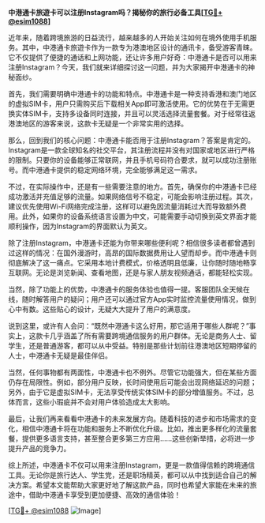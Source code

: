 **中港通卡旅遊卡可以注册Instagram吗？揭秘你的旅行必备工具[[TG💪+ @esim1088](https://t.me/s/esim1088)]**

近年来，随着跨境旅游的日益流行，越来越多的人开始关注如何在境外使用手机服务。其中，中港通卡旅遊卡作为一款专为港澳地区设计的通讯卡，备受游客青睐。它不仅提供了便捷的通话和上网功能，还让许多用户好奇：中港通卡是否可以用来注册Instagram？今天，我们就来详细探讨这一问题，并为大家揭开中港通卡的神秘面纱。

首先，我们需要明确中港通卡的功能和特点。中港通卡是一种支持香港和澳门地区的虚拟SIM卡，用户只需购买后下载相关App即可激活使用。它的优势在于无需更换实体SIM卡，支持多设备同时连接，并且可以灵活选择流量套餐。对于经常往返港澳地区的游客来说，这款卡无疑是一个非常实用的选择。

那么，回到我们的核心问题：中港通卡能否用于注册Instagram？答案是肯定的。Instagram是一款全球知名的社交平台，其注册流程并没有对国家或地区进行严格的限制。只要你的设备能够正常联网，并且手机号码符合要求，就可以成功注册账号。而中港通卡提供的稳定网络环境，完全能够满足这一需求。

不过，在实际操作中，还是有一些需要注意的地方。首先，确保你的中港通卡已经成功激活并充值足够的流量。如果网络信号不稳定，可能会影响注册过程。其次，建议优先使用Wi-Fi网络完成注册，这样可以避免因流量消耗过大而导致额外费用。此外，如果你的设备系统语言设置为中文，可能需要手动切换到英文界面才能顺利操作，因为Instagram的界面默认为英文。

除了注册Instagram，中港通卡还能为你带来哪些便利呢？相信很多读者都曾遇到过这样的情况：在国外漫游时，高昂的国际数据费用让人望而却步。而中港通卡则彻底解决了这一痛点。它采用本地计费模式，价格透明且低廉，让你随时随地畅享互联网。无论是浏览新闻、查看地图，还是与家人朋友视频通话，都能轻松实现。

当然，除了功能上的优势，中港通卡的服务体验也值得一提。客服团队全天候在线，随时解答用户的疑问；用户还可以通过官方App实时监控流量使用情况，做到心中有数。这些贴心的设计，无疑大大提升了用户的满意度。

说到这里，或许有人会问：“既然中港通卡这么好用，那它适用于哪些人群呢？”事实上，这款卡几乎涵盖了所有需要跨境通信服务的用户群体。无论是商务人士、留学生，还是普通游客，都可以从中受益。特别是那些计划前往港澳地区短期停留的人士，中港通卡无疑是最佳伴侣。

当然，任何事物都有两面性，中港通卡也不例外。尽管它功能强大，但在某些方面仍存在局限性。例如，部分用户反映，长时间使用后可能会出现网络延迟的问题；另外，由于它是虚拟SIM卡，无法享受传统实体SIM卡的部分增值服务。不过，总体而言，这些小瑕疵并不会对用户体验造成太大影响。

最后，让我们再来看看中港通卡的未来发展方向。随着科技的进步和市场需求的变化，相信中港通卡将在功能和服务上不断优化升级。比如，推出更多样化的流量套餐，提供更多语言支持，甚至整合更多第三方应用……这些创新举措，必将进一步提升产品的竞争力。

综上所述，中港通卡不仅可以用来注册Instagram，更是一款值得信赖的跨境通信工具。无论你是旅行达人、学生党，还是职场精英，都可以从中找到适合自己的解决方案。希望本文能帮助大家更好地了解这款产品，同时也希望大家能在未来的旅途中，借助中港通卡享受到更加便捷、高效的通信体验！

[[TG💪+ @esim1088](https://t.me/s/esim1088) ![Image](https://i.postimg.cc/4NQfJmqS/Snipaste-2025-05-13-00-14-12.png)]